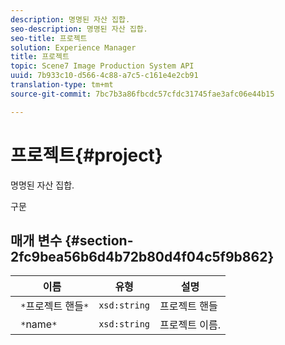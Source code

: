 ```yaml
---
description: 명명된 자산 집합.
seo-description: 명명된 자산 집합.
seo-title: 프로젝트
solution: Experience Manager
title: 프로젝트
topic: Scene7 Image Production System API
uuid: 7b933c10-d566-4c88-a7c5-c161e4e2cb91
translation-type: tm+mt
source-git-commit: 7bc7b3a86fbcdc57cfdc31745fae3afc06e44b15

---
```



# 프로젝트{#project}

명명된 자산 집합.

구문

## 매개 변수 {#section-2fc9bea56b6d4b72b80d4f04c5f9b862}

| 이름 | 유형 | 설명 |
|---|---|---|
| ` *`프로젝트 핸들`*` | `xsd:string` | 프로젝트 핸들 |
| ` *`name`*` | `xsd:string` | 프로젝트 이름. |

